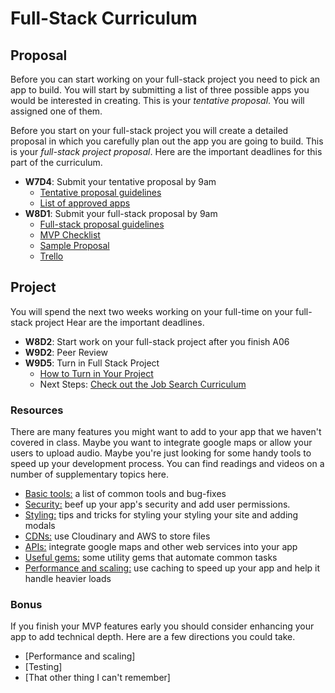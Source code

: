 # Full-Stack Curriculum

## Proposal

Before you can start working on your full-stack project you need to pick an app to build.
You will start by submitting a list of three possible apps you would be interested in creating.
This is your _tentative proposal_.
You will assigned one of them.

Before you start on your full-stack project you will create a detailed proposal in which you carefully plan out the app you are going to build.
This is your _full-stack project proposal_.
Here are the important deadlines for this part of the curriculum.

  * **W7D4**: Submit your tentative proposal by 9am
    * [Tentative proposal guidelines][tentative-proposal]
    * [List of approved apps][good-projects]
  * **W8D1**: Submit your full-stack proposal by 9am
    * [Full-stack proposal guidelines][fsp]
    * [MVP Checklist][mvp-checklist]
    * [Sample Proposal][sample-proposal]
    * [Trello][trello]

[tentative-proposal]: proposal/tentative-project-proposal.md
[good-projects]: proposal/projects-to-clone.md
[fsp]: proposal/full-stack-project-proposal.md
[sample-proposal]: proposal/sample_project_proposal
[mvp-checklist]: proposal/mvp-list.md
[trello]: proposal/using-trello.md


## Project

You will spend the next two weeks working on your full-time on your full-stack project
Hear are the important deadlines.

* **W8D2**: Start work on your full-stack project after you finish A06
* **W9D2**: Peer Review
* **W9D5**: Turn in Full Stack Project
  * [How to Turn in Your Project][turn-in-fullstack]
  * Next Steps: [Check out the Job Search Curriculum][jobsearch]

[turn-in-fullstack]: project/turn_in_fullstack.md
[jobsearch]: project/job-search.md

### Resources

There are many features you might want to add to your app that we haven't covered in class.
Maybe you want to integrate google maps or allow your users to upload audio.
Maybe you're just looking for some handy tools to speed up your development process.
You can find readings and videos on a number of supplementary topics here.

  * [Basic tools:][tools] a list of common tools and bug-fixes
  * [Security:][security] beef up your app's security and add user permissions.
  * [Styling:][styling] tips and tricks for styling your styling your site and adding modals
  * [CDNs:][cdns] use Cloudinary and AWS to store files
  * [APIs:][apis] integrate google maps and other web services into your app
  * [Useful gems:][gems] some utility gems that automate common tasks
  * [Performance and scaling:][performance] use caching to speed up your app and help it handle heavier loads

[tools]: resources/helpful_tools.md
[security]: resources/security.md
[styling]: resources/styling.md
[cdns]: resources/cdns.md
[apis]: resources/apis.md
[gems]: resources/useful_gems.md
[performance]: resources/performance_and_scaling.md

### Bonus

If you finish your MVP features early you should consider enhancing your app to add technical depth.
Here are a few directions you could take.

  * [Performance and scaling]
  * [Testing]
  * [That other thing I can't remember]
